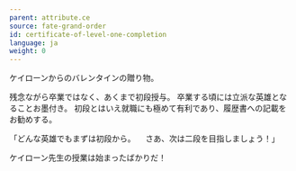 ```yaml
---
parent: attribute.ce
source: fate-grand-order
id: certificate-of-level-one-completion
language: ja
weight: 0
---
```


ケイローンからのバレンタインの贈り物。

残念ながら卒業ではなく、あくまで初段授与。
卒業する頃には立派な英雄となることお墨付き。
初段とはいえ就職にも極めて有利であり、履歴書への記載をお勧めする。

「どんな英雄でもまずは初段から。
　さあ、次は二段を目指しましょう！」

ケイローン先生の授業は始まったばかりだ！
